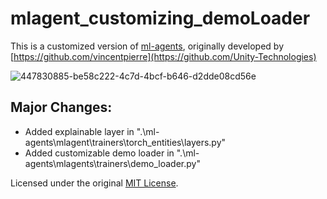 # mlagent_customizing_demoLoader

This is a customized version of [ml-agents](https://github.com/Unity-Technologies/ml-agents.git), originally developed by [https://github.com/vincentpierre](https://github.com/Unity-Technologies)

![447830885-be58c222-4c7d-4bcf-b646-d2dde08cd56e](https://github.com/user-attachments/assets/4c1264ba-e9fb-4892-9271-6838fb042b41)

## Major Changes:
- Added explainable layer in ".\ml-agents\mlagent\trainers\torch_entities\layers.py"
- Added customizable demo loader in ".\ml-agents\mlagents\trainers\demo_loader.py"

Licensed under the original [MIT License](LICENSE).
